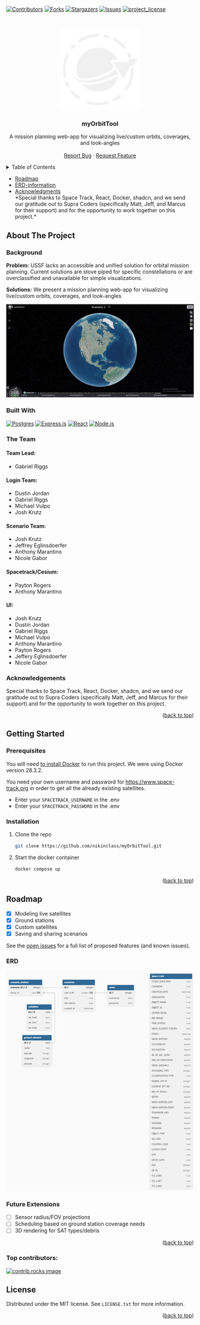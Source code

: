 <!-- Improved compatibility of back to top link: See: https://github.com/othneildrew/Best-README-Template/pull/73 -->

<a id="readme-top"></a>
[![Contributors][contributors-shield]][contributors-url]
[![Forks][forks-shield]][forks-url]
[![Stargazers][stars-shield]][stars-url]
[![Issues][issues-shield]][issues-url]
[![project_license][license-shield]][license-url]

<!-- PROJECT LOGO -->
<br />
<div align="center">

![myOrbitTool logo](./images/logo.png)

</div>

<!--
    <img src="https://github.com/nikinclass/myOrbitTool/blob/main/ui/src/assets/logo-dark.png" alt="Logo" width="80" height="80">
  </a> -->

<h3 align="center">myOrbitTool</h3>
<div>
  <p align="center">
    A mission planning web-app for visualizing live/custom orbits, coverages, and look-angles
    <br />
    <br />
    <a href="https://github.com/nikinclass/myOrbitTool/issues/new?labels=bug&template=bug-report---.md">Report Bug</a>
    &middot;
    <a href="https://github.com/nikinclass/myOrbitTool/issues/new?labels=enhancement&template=feature-request---.md">Request Feature</a>
  </p>
</div>

<!-- TABLE OF CONTENTS -->
<details>
  <summary>Table of Contents</summary>
  <ol>
    <li>
      <a href="#about-the-project">About The Project</a>
      <ul>
        <li><a href="#built-with">Built With</a></li>
        <li><a href="#the-team">The Team</a></li>
        <li><a href="#acknowledgments">Acknowledgments</a></li>
      </ul>
    </li>
    <li>
      <a href="#getting-started">Getting Started</a>
      <ul>
        <li><a href="#prerequisites">Prerequisites</a></li>
        <li><a href="#installation">Installation</a></li>
      </ul>
    </li>
    <li>
    <a href="#roadmap">Roadmap</a>
    <ul>
      <li><a href="#planning">Planning</a></li>
      <li><a href="#future-extensions">Future Extensions</a></li>
    </ul>
    </li>
  </ol>
</details>

<ul>
  <li><a href="https://github.com/nikinclass/myOrbitTool/issues">Roadmap</a></li>
  <li><a href= "https://github.com/users/nikinclass/projects/6/views/1?pane=issue&itemId=127645281&issue=nikinclass%7CmyOrbitTool%7C4">ERD-information</a></li>
  <li><a href="#acknowledgments">Acknowledgments</a></li>
  *Special thanks to Space Track, React, Docker, shadcn, and we send our gratitude out to Supra Coders (specifically Matt, Jeff, and Marcus for their support) and for the opportunity to work together on this project.*
</ul>

## About The Project

### Background

**Problem:** USSF lacks an accessible and unified solution for orbital mission planning.
Current solutions are stove piped for specific constellations or are overclassified and
unavailable for simple visualizations.

**Solutions:** We present a mission planning web-app for visualizing live/custom orbits, coverages,
and look-angles ​</h3>

![myOrbitTool](/images/demo.png)

### Built With

[![Postgres][Postgres]][Postgres-url]
[![Express.js][Express.js]][Express-url]
[![React][React.js]][React-url]
[![Node.js][Node.js]][Node-url]

### The Team

#### **Team Lead:**

- Gabriel Riggs

#### Login Team:

- Dustin Jordan
- Gabriel Riggs
- Michael Vulpo
- Josh Krutz

#### Scenario Team:

- Josh Krutz
- Jeffrey Eglinsdoerfer
- Anthony Marantino
- Nicole Gabor

#### Spacetrack/Cesium:

- Payton Rogers
- Anthony Marantino

#### UI:

- Josh Krutz
- Dustin Jordan
- Gabriel Riggs
- Michael Vulpo
- Anthony Marantino
- Payton Rogers
- Jeffery Eglinsdoerfer
- Nicole Gabor

### Acknowledgements

Special thanks to Space Track, React, Docker, shadcn, and we send our gratitude out to Supra Coders (specifically Matt, Jeff, and Marcus for their support) and for the opportunity to work together on this project.

<p align="right">(<a href="#readme-top">back to top</a>)</p>

## Getting Started

### Prerequisites

You will need [to install Docker](https://docs.docker.com/engine/install/) to run this project. We were using Docker version 28.3.2.

You need your own username and password for https://www.space-track.org in order to get all the already existing satellites.

- Enter your `SPACETRACK_USERNAME` in the .env
- Enter your `SPACETRACK_PASSWORD` in the .env

### Installation

1. Clone the repo
   ```sh
   git clone https://github.com/nikinclass/myOrbitTool.git
   ```
1. Start the docker container

   ```sh
   docker compose up
   ```

<p align="right">(<a href="#readme-top">back to top</a>)</p>

<!-- ROADMAP -->

## Roadmap

- [x] Modeling live satellites
- [x] Ground stations
- [x] Custom satellites
- [x] Saving and sharing scenarios

See the [open issues](https://github.com/nikinclass/myOrbitTool/issues) for a full list of proposed features (and known issues).

### ERD

![myOrbitTool](/images/erd.png)

### Future Extensions

- [ ] Sensor radius/FOV projections
- [ ] Scheduling based on ground station coverage needs
- [ ] 3D rendering for SAT types/debris

<p align="right">(<a href="#readme-top">back to top</a>)</p>

### Top contributors:

<a href="https://github.com/nikinclass/myOrbitTool/graphs/contributors">
  <img src="https://contrib.rocks/image?repo=nikinclass/myOrbitTool" alt="contrib.rocks image" />
</a>

<!-- LICENSE -->

## License

Distributed under the MIT license. See `LICENSE.txt` for more information.

<p align="right">(<a href="#readme-top">back to top</a>)</p>

<!-- MARKDOWN LINKS & IMAGES -->
<!-- https://www.markdownguide.org/basic-syntax/#reference-style-links -->

[ERD-information]: https://github.com/users/nikinclass/projects/6/views/1?pane=issue&itemId=127645281&issue=nikinclass%7CmyOrbitTool%7C4
[contributors-shield]: https://img.shields.io/github/contributors/nikinclass/myOrbitTool.svg?style=for-the-badge
[contributors-url]: https://github.com/nikinclass/myOrbitTool/graphs/contributors
[forks-shield]: https://img.shields.io/github/forks/nikinclass/myOrbitTool.svg?style=for-the-badge
[forks-url]: https://github.com/nikinclass/myOrbitTool/network/members
[stars-shield]: https://img.shields.io/github/stars/nikinclass/myOrbitTool.svg?style=for-the-badge
[stars-url]: https://github.com/nikinclass/myOrbitTool/stargazers
[issues-shield]: https://img.shields.io/github/issues/nikinclass/myOrbitTool.svg?style=for-the-badge
[issues-url]: https://github.com/nikinclass/myOrbitTool/issues
[license-shield]: https://img.shields.io/github/license/nikinclass/myOrbitTool.svg?style=for-the-badge
[license-url]: https://github.com/nikinclass/myOrbitTool/blob/master/LICENSE.txt
[linkedin-shield]: https://img.shields.io/badge/-LinkedIn-black.svg?style=for-the-badge&logo=linkedin&colorB=555
[linkedin-url]: https://linkedin.com/in/linkedin_username
[product-screenshot]: images/screenshot.png
[Postgres]: https://img.shields.io/badge/Postgres-336791?style=for-the-badge&logo=postgresql&logoColor=white
[Postgres-url]: https://reactjs.org/
[Express.js]: https://img.shields.io/badge/Express.js-000000?style=for-the-badge&logo=express&logoColor=white
[Express-url]: https://reactjs.org/
[React.js]: https://img.shields.io/badge/React-20232A?style=for-the-badge&logo=react&logoColor=61DAFB
[React-url]: https://reactjs.org/
[Node.js]: https://img.shields.io/badge/node.js-339933?style=for-the-badge&logo=Node.js&logoColor=white
[Node-url]: https://reactjs.org/

</div>
